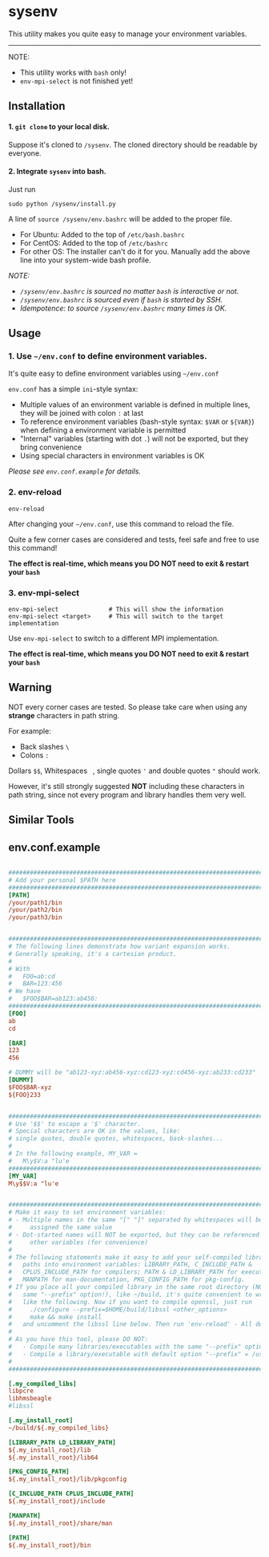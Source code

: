 
# sysenv
This utility makes you quite easy to manage your environment variables.

---

NOTE:
- This utility works with `bash` only!
- `env-mpi-select` is not finished yet!


## Installation

#### 1. `git clone` to your local disk.

Suppose it's cloned to `/sysenv`.
The cloned directory should be readable by everyone.

#### 2. Integrate `sysenv` into bash.

Just run
```
sudo python /sysenv/install.py
```

A line of `source /sysenv/env.bashrc` will be added to the proper file.
- For Ubuntu: Added to the top of `/etc/bash.bashrc`
- For CentOS: Added to the top of `/etc/bashrc`
- For other OS: The installer can't do it for you. Manually add the above line into your system-wide bash profile.


*NOTE:*
- *`/sysenv/env.bashrc` is sourced no matter `bash` is interactive or not.*
- *`/sysenv/env.bashrc` is sourced even if `bash` is started by SSH.*
- *Idempotence: to source `/sysenv/env.bashrc` many times is OK.*


## Usage

### 1. Use `~/env.conf` to define environment variables.

It's quite easy to define environment variables using `~/env.conf`

`env.conf` has a simple `ini`-style syntax:
- Multiple values of an environment variable is defined in multiple lines, they will be joined with colon `:` at last
- To reference environment variables (bash-style syntax: `$VAR` or `${VAR}`) when defining a environment variable is permitted
- "Internal" variables (starting with dot `.`) will not be exported, but they bring convenience
- Using special characters in environment variables is OK

*Please see `env.conf.example` for details.*

### 2. env-reload

````
env-reload
````
After changing your `~/env.conf`, use this command to reload the file.

Quite a few corner cases are considered and tests, feel safe and free to use this command!

**The effect is real-time, which means you DO NOT need to exit & restart your `bash`**

### 3. env-mpi-select

````
env-mpi-select              # This will show the information
env-mpi-select <target>     # This will switch to the target implementation
````

Use `env-mpi-select` to switch to a different MPI implementation.

**The effect is real-time, which means you DO NOT need to exit & restart your `bash`**


## Warning

NOT every corner cases are tested. So please take care when using any **strange** characters in path string.

For example:
- Back slashes `\`
- Colons `:`

Dollars `$$`, Whitespaces ` `, single quotes `'` and double quotes `"` should work.

However, it's still strongly suggested **NOT** including these characters in path string,
since not every program and library handles them very well.

## Similar Tools




## env.conf.example

````ini

###############################################################################
# Add your personal $PATH here
###############################################################################
[PATH]
/your/path1/bin
/your/path2/bin
/your/path3/bin


###############################################################################
# The following lines demonstrate how variant expansion works.
# Generally speaking, it's a cartesian product.
#
# With
#   FOO=ab:cd
#   BAR=123:456
# We have
#   $FOO$BAR=ab123:ab456:
###############################################################################
[FOO]
ab
cd

[BAR]
123
456

# DUMMY will be "ab123-xyz:ab456-xyz:cd123-xyz:cd456-xyz:ab233:cd233"
[DUMMY]
$FOO$BAR-xyz
${FOO}233


###############################################################################
# Use '$$' to escape a '$' character.
# Special characters are OK in the values, like:
# single quotes, double quotes, whitespaces, bask-slashes...
#
# In the following example, MY_VAR =
#   M\y$V:a "lu'e
###############################################################################
[MY_VAR]
M\y$$V:a "lu'e


###############################################################################
# Make it easy to set environment variables:
# - Multiple names in the same "[" "]" separated by whitespaces will be
#     assigned the same value
# - Dot-started names will NOT be exported, but they can be referenced in
#     other variables (for convenience)
#
# The following statements make it easy to add your self-compiled library's
#   paths into environment variables: LIBRARY_PATH, C_INCLUDE_PATH &
#   CPLUS_INCLUDE_PATH for compilers; PATH & LD_LIBRARY_PATH for executables,
#   MANPATH for man-documentation, PKG_CONFIG_PATH for pkg-config.
# If you place all your compiled library in the same root directory (NOT the
#   same "--prefix" option!), like ~/build, it's quite convenient to write
#   like the following. Now if you want to compile openssl, just run
#     ./configure --prefix=$HOME/build/libssl <other_options>
#     make && make install
#   and uncomment the libssl line below. Then run 'env-reload' - All done.
#
# As you have this tool, please DO NOT:
#   - Compile many libraries/executables with the same "--prefix" option
#   - Compile a library/executable with default option "--prefix" = /usr/local
#
###############################################################################

[.my_compiled_libs]
libpcre
libhmsbeagle
#libssl

[.my_install_root]
~/build/${.my_compiled_libs}

[LIBRARY_PATH LD_LIBRARY_PATH]
${.my_install_root}/lib
${.my_install_root}/lib64

[PKG_CONFIG_PATH]
${.my_install_root}/lib/pkgconfig

[C_INCLUDE_PATH CPLUS_INCLUDE_PATH]
${.my_install_root}/include

[MANPATH]
${.my_install_root}/share/man

[PATH]
${.my_install_root}/bin

````
